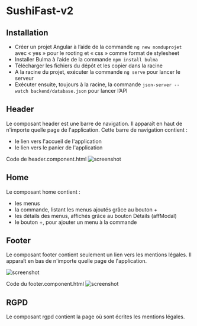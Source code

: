 # SushiFast-v2

## Installation

- Créer un projet Angular à l’aide de la commande ```ng new nomduprojet``` avec « yes » pour le rooting et « css » comme format de stylesheet
- Installer Bulma à l’aide de la commande ```npm install bulma```
- Télécharger les fichiers du dépôt et les copier dans la racine
- A la racine du projet, exécuter la commande ```ng serve``` pour lancer le serveur
- Exécuter ensuite, toujours à la racine, la commande ```json-server --watch backend/database.json``` pour lancer l’API

## Header

Le composant header est une barre de navigation. Il apparaît en haut de n'importe quelle page de l'application. Cette barre de navigation contient :
- le lien vers l'accueil de l'application
- le lien vers le panier de l'application

Code de header.component.html
![screenshot](https://user-images.githubusercontent.com/78152375/161381844-a94f0b23-6c2d-41ab-a645-c91a69bd7953.PNG)

## Home

Le composant home contient :
- les menus
- la commande, listant les menus ajoutés grâce au bouton +
- les détails des menus, affichés grâce au bouton Détails (affModal)
- le bouton +, pour ajouter un menu à la commande

## Footer

Le composant footer contient seulement un lien vers les mentions légales. Il apparaît en bas de n'importe quelle page de l'application.

![screenshot](https://user-images.githubusercontent.com/78152375/161381838-c4209c3a-f6b8-489f-a918-599a3fdfbedb.PNG)

Code du footer.component.html
![screenshot](https://user-images.githubusercontent.com/78152375/161381843-f0f88ab4-0400-4a54-a787-82aadee9a35d.PNG)

## RGPD

Le composant rgpd contient la page où sont écrites les mentions légales.
